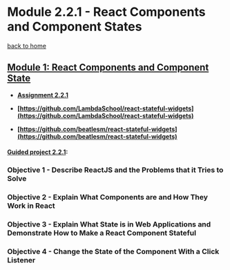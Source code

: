 # Module 2.2.1 - React Components and Component States

[back to home](https://github.com/beatlesm/)

## [Module 1: React Components and Component State](https://github.com/beatlesm/web/tree/main/2.2/project221)

-   **[Assignment 2.2.1](https://github.com/beatlesm/web/tree/main/2.2/Module221/assignment)**

-   **[https://github.com/LambdaSchool/react-stateful-widgets](https://github.com/LambdaSchool/react-stateful-widgets)**

-   **[https://github.com/beatlesm/react-stateful-widgets](https://github.com/beatlesm/react-stateful-widgets)**

#### [Guided project 2.2.1](https://github.com/beatlesm/web/tree/main/2.2/Module221/guided221):

### Objective 1 - Describe ReactJS and the Problems that it Tries to Solve

### Objective 2 - Explain What Components are and How They Work in React

### Objective 3 - Explain What State is in Web Applications and Demonstrate How to Make a React Component Stateful

### Objective 4 - Change the State of the Component With a Click Listener

